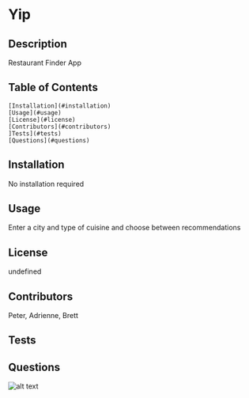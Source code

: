 # Yip

## Description

Restaurant Finder App

## Table of Contents
	[Installation](#installation)
	[Usage](#usage)
	[License](#license)
	[Contributors](#contributors)
	]Tests](#tests)
	[Questions](#questions)

## Installation<a name="installation"></a>

No installation required

## Usage<a name="usage"></a>

Enter a city and type of cuisine and choose between recommendations

## License<a name=license></a>

undefined

## Contributors<a name=contributors></a>

Peter, Adrienne, Brett

## Tests<a name="tests"></a>



## Questions<a name="questions"></a>



![alt text](https://avatars2.githubusercontent.com/u/16299570?v=4 "User Profile Image")